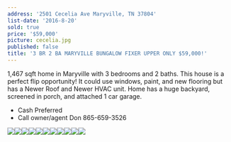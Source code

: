 ```yaml
---
address: '2501 Cecelia Ave Maryville, TN 37804'
list-date: '2016-8-20'
sold: true
price: '$59,000'
picture: cecelia.jpg
published: false
title: '3 BR 2 BA MARYVILLE BUNGALOW FIXER UPPER ONLY $59,000!'
---
```



1,467 sqft home in Maryville with 3 bedrooms and 2 baths. This house is a perfect flip opportunity! It could use windows, paint, and new flooring but has a Newer Roof and Newer HVAC unit. Home has a huge backyard, screened in porch, and attached 1 car garage.

* Cash Preferred
* Call owner/agent Don 865-659-3526


![](/uploads/versions/20160820-185050---x----4128-2322x---.jpg)![](/uploads/versions/20160820-184908---x----4128-2322x---.jpg)![](/uploads/versions/20160820-185006---x----4128-2322x---.jpg)![](/uploads/versions/20160820-185126---x----4128-2322x---.jpg)![](/uploads/versions/20160820-185222---x----4128-2322x---.jpg)![](/uploads/versions/20160820-185248---x----4128-2322x---.jpg)![](/uploads/versions/20160820-185308---x----4128-2322x---.jpg)![](/uploads/versions/20160820-185344---x----4128-2322x---.jpg)![](/uploads/versions/20160820-185405---x----4128-2322x---.jpg)![](/uploads/versions/20160820-185427---x----4128-2322x---.jpg)![](/uploads/versions/20160820-185611---x----4128-2322x---.jpg)